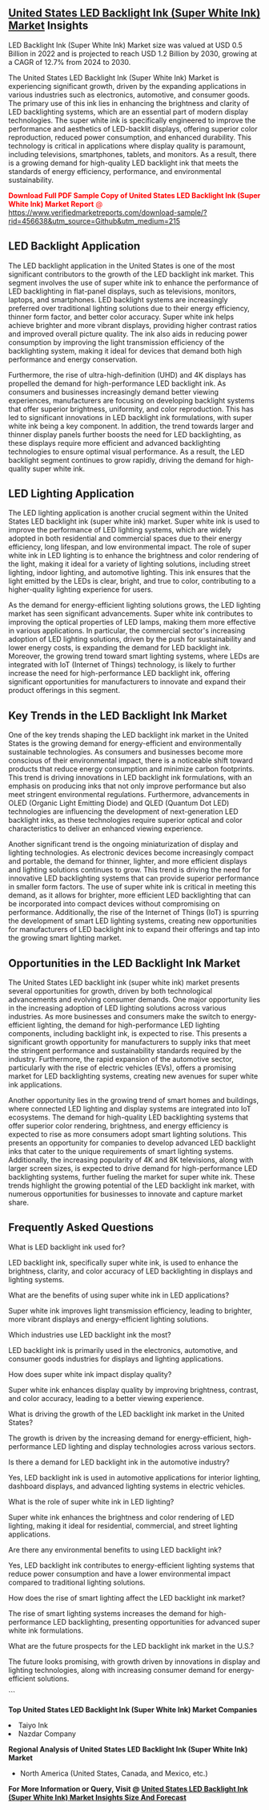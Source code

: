 <h2><a href="https://www.verifiedmarketreports.com/download-sample/?rid=456638&amp;utm_source=Github&amp;utm_medium=215" target="_blank">United States LED Backlight Ink (Super White Ink) Market</a> Insights</h2><p>LED Backlight Ink (Super White Ink) Market size was valued at USD 0.5 Billion in 2022 and is projected to reach USD 1.2 Billion by 2030, growing at a CAGR of 12.7% from 2024 to 2030.</p><p> <p>The United States LED Backlight Ink (Super White Ink) Market is experiencing significant growth, driven by the expanding applications in various industries such as electronics, automotive, and consumer goods. The primary use of this ink lies in enhancing the brightness and clarity of LED backlighting systems, which are an essential part of modern display technologies. The super white ink is specifically engineered to improve the performance and aesthetics of LED-backlit displays, offering superior color reproduction, reduced power consumption, and enhanced durability. This technology is critical in applications where display quality is paramount, including televisions, smartphones, tablets, and monitors. As a result, there is a growing demand for high-quality LED backlight ink that meets the standards of energy efficiency, performance, and environmental sustainability. <p><span class=""><span style="color: #ff0000;"><strong>Download Full PDF Sample Copy of United States LED Backlight Ink (Super White Ink) Market Report</strong> @ </span><a href="https://www.verifiedmarketreports.com/download-sample/?rid=456638&amp;utm_source=Github&amp;utm_medium=215" target="_blank">https://www.verifiedmarketreports.com/download-sample/?rid=456638&amp;utm_source=Github&amp;utm_medium=215</a></span></p></p> <h2>LED Backlight Application</h2> <p>The LED backlight application in the United States is one of the most significant contributors to the growth of the LED backlight ink market. This segment involves the use of super white ink to enhance the performance of LED backlighting in flat-panel displays, such as televisions, monitors, laptops, and smartphones. LED backlight systems are increasingly preferred over traditional lighting solutions due to their energy efficiency, thinner form factor, and better color accuracy. Super white ink helps achieve brighter and more vibrant displays, providing higher contrast ratios and improved overall picture quality. The ink also aids in reducing power consumption by improving the light transmission efficiency of the backlighting system, making it ideal for devices that demand both high performance and energy conservation. <p>Furthermore, the rise of ultra-high-definition (UHD) and 4K displays has propelled the demand for high-performance LED backlight ink. As consumers and businesses increasingly demand better viewing experiences, manufacturers are focusing on developing backlight systems that offer superior brightness, uniformity, and color reproduction. This has led to significant innovations in LED backlight ink formulations, with super white ink being a key component. In addition, the trend towards larger and thinner display panels further boosts the need for LED backlighting, as these displays require more efficient and advanced backlighting technologies to ensure optimal visual performance. As a result, the LED backlight segment continues to grow rapidly, driving the demand for high-quality super white ink. <h2>LED Lighting Application</h2> <p>The LED lighting application is another crucial segment within the United States LED backlight ink (super white ink) market. Super white ink is used to improve the performance of LED lighting systems, which are widely adopted in both residential and commercial spaces due to their energy efficiency, long lifespan, and low environmental impact. The role of super white ink in LED lighting is to enhance the brightness and color rendering of the light, making it ideal for a variety of lighting solutions, including street lighting, indoor lighting, and automotive lighting. This ink ensures that the light emitted by the LEDs is clear, bright, and true to color, contributing to a higher-quality lighting experience for users. <p>As the demand for energy-efficient lighting solutions grows, the LED lighting market has seen significant advancements. Super white ink contributes to improving the optical properties of LED lamps, making them more effective in various applications. In particular, the commercial sector's increasing adoption of LED lighting solutions, driven by the push for sustainability and lower energy costs, is expanding the demand for LED backlight ink. Moreover, the growing trend toward smart lighting systems, where LEDs are integrated with IoT (Internet of Things) technology, is likely to further increase the need for high-performance LED backlight ink, offering significant opportunities for manufacturers to innovate and expand their product offerings in this segment. <h2>Key Trends in the LED Backlight Ink Market</h2> <p>One of the key trends shaping the LED backlight ink market in the United States is the growing demand for energy-efficient and environmentally sustainable technologies. As consumers and businesses become more conscious of their environmental impact, there is a noticeable shift toward products that reduce energy consumption and minimize carbon footprints. This trend is driving innovations in LED backlight ink formulations, with an emphasis on producing inks that not only improve performance but also meet stringent environmental regulations. Furthermore, advancements in OLED (Organic Light Emitting Diode) and QLED (Quantum Dot LED) technologies are influencing the development of next-generation LED backlight inks, as these technologies require superior optical and color characteristics to deliver an enhanced viewing experience. <p>Another significant trend is the ongoing miniaturization of display and lighting technologies. As electronic devices become increasingly compact and portable, the demand for thinner, lighter, and more efficient displays and lighting solutions continues to grow. This trend is driving the need for innovative LED backlighting systems that can provide superior performance in smaller form factors. The use of super white ink is critical in meeting this demand, as it allows for brighter, more efficient LED backlighting that can be incorporated into compact devices without compromising on performance. Additionally, the rise of the Internet of Things (IoT) is spurring the development of smart LED lighting systems, creating new opportunities for manufacturers of LED backlight ink to expand their offerings and tap into the growing smart lighting market. <h2>Opportunities in the LED Backlight Ink Market</h2> <p>The United States LED backlight ink (super white ink) market presents several opportunities for growth, driven by both technological advancements and evolving consumer demands. One major opportunity lies in the increasing adoption of LED lighting solutions across various industries. As more businesses and consumers make the switch to energy-efficient lighting, the demand for high-performance LED lighting components, including backlight ink, is expected to rise. This presents a significant growth opportunity for manufacturers to supply inks that meet the stringent performance and sustainability standards required by the industry. Furthermore, the rapid expansion of the automotive sector, particularly with the rise of electric vehicles (EVs), offers a promising market for LED backlighting systems, creating new avenues for super white ink applications. <p>Another opportunity lies in the growing trend of smart homes and buildings, where connected LED lighting and display systems are integrated into IoT ecosystems. The demand for high-quality LED backlighting systems that offer superior color rendering, brightness, and energy efficiency is expected to rise as more consumers adopt smart lighting solutions. This presents an opportunity for companies to develop advanced LED backlight inks that cater to the unique requirements of smart lighting systems. Additionally, the increasing popularity of 4K and 8K televisions, along with larger screen sizes, is expected to drive demand for high-performance LED backlighting systems, further fueling the market for super white ink. These trends highlight the growing potential of the LED backlight ink market, with numerous opportunities for businesses to innovate and capture market share. <h2>Frequently Asked Questions</h2> <p>What is LED backlight ink used for?</p> <p>LED backlight ink, specifically super white ink, is used to enhance the brightness, clarity, and color accuracy of LED backlighting in displays and lighting systems.</p> <p>What are the benefits of using super white ink in LED applications?</p> <p>Super white ink improves light transmission efficiency, leading to brighter, more vibrant displays and energy-efficient lighting solutions.</p> <p>Which industries use LED backlight ink the most?</p> <p>LED backlight ink is primarily used in the electronics, automotive, and consumer goods industries for displays and lighting applications.</p> <p>How does super white ink impact display quality?</p> <p>Super white ink enhances display quality by improving brightness, contrast, and color accuracy, leading to a better viewing experience.</p> <p>What is driving the growth of the LED backlight ink market in the United States?</p> <p>The growth is driven by the increasing demand for energy-efficient, high-performance LED lighting and display technologies across various sectors.</p> <p>Is there a demand for LED backlight ink in the automotive industry?</p> <p>Yes, LED backlight ink is used in automotive applications for interior lighting, dashboard displays, and advanced lighting systems in electric vehicles.</p> <p>What is the role of super white ink in LED lighting?</p> <p>Super white ink enhances the brightness and color rendering of LED lighting, making it ideal for residential, commercial, and street lighting applications.</p> <p>Are there any environmental benefits to using LED backlight ink?</p> <p>Yes, LED backlight ink contributes to energy-efficient lighting systems that reduce power consumption and have a lower environmental impact compared to traditional lighting solutions.</p> <p>How does the rise of smart lighting affect the LED backlight ink market?</p> <p>The rise of smart lighting systems increases the demand for high-performance LED backlighting, presenting opportunities for advanced super white ink formulations.</p> <p>What are the future prospects for the LED backlight ink market in the U.S.?</p> <p>The future looks promising, with growth driven by innovations in display and lighting technologies, along with increasing consumer demand for energy-efficient solutions.</p> ```</p><p><strong>Top United States LED Backlight Ink (Super White Ink) Market Companies</strong></p><div data-test-id=""><p><li>Taiyo Ink</li><li> Nazdar Company</li></p><div><strong>Regional Analysis of&nbsp;United States LED Backlight Ink (Super White Ink) Market</strong></div><ul><li dir="ltr"><p dir="ltr">North America&nbsp;(United States, Canada, and Mexico, etc.)</p></li></ul><p><strong>For More Information or Query, Visit @&nbsp;</strong><strong><a href="https://www.verifiedmarketreports.com/product/led-backlight-ink-super-white-ink-market/?utm_source=Github&amp;utm_medium=215" target="_blank">United States LED Backlight Ink (Super White Ink) Market Insights Size And Forecast</a></strong></p></div>
